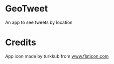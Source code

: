 # GeoTweet
An app to see tweets by location

# Credits
App icon made by turkkub from www.flaticon.com
